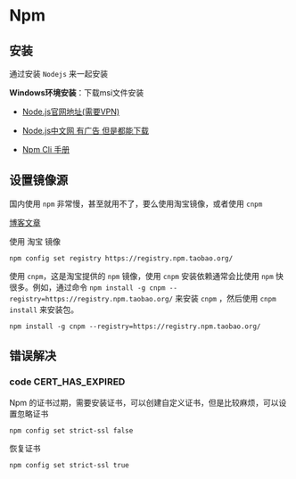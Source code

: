 # Npm

## 安装

通过安装 `Nodejs` 来一起安装

**Windows环境安装**：下载msi文件安装

- [Node.js官网地址(需要VPN)](https://nodejs.org/zh-cn)

- [Node.js中文网 有广告 但是都能下载](https://nodejs.org/zh-cn)
 
- [Npm Cli 手册](https://npm.nodejs.cn/cli/v10/commands/npm)


## 设置镜像源

国内使用 `npm` 非常慢，甚至就用不了，要么使用淘宝镜像，或者使用 `cnpm`

[博客文章](https://blog.csdn.net/weixin_45046532/article/details/139681731)



使用 淘宝 镜像

```shell
npm config set registry https://registry.npm.taobao.org/
```

使用 `cnpm`，‌这是淘宝提供的 `npm` 镜像，‌使用 `cnpm` 安装依赖通常会比使用 `npm` 快很多。‌例如，‌通过命令 `npm install -g cnpm --registry=https://registry.npm.taobao.org/` 来安装 `cnpm` ，‌然后使用 `cnpm install` 来安装包。‌

```shell
npm install -g cnpm --registry=https://registry.npm.taobao.org/
```

## 错误解决

### code CERT_HAS_EXPIRED

Npm 的证书过期，需要安装证书，可以创建自定义证书，但是比较麻烦，可以设置忽略证书

```shell
npm config set strict-ssl false
```

恢复证书


```shell
npm config set strict-ssl true
```